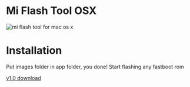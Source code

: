 # Mi Flash Tool OSX
![mi flash tool for mac os x](https://i.ibb.co/6DrRv1d/miflashtool.jpg)

# Installation 
Put images folder in app folder, you done! Start flashing any fastboot rom

[v1.0 download](https://github.com/murathasev/Mi-Flash-Tool-OSX/releases/tag/1.0)
